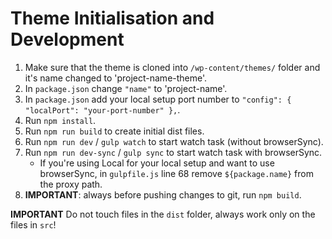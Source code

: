 # Theme Initialisation and Development

1. Make sure that the theme is cloned into `/wp-content/themes/` folder and it's name changed to 'project-name-theme'.
2. In `package.json` change `"name"` to 'project-name'.
3. In `package.json` add your local setup port number to 
`"config": {
   "localPort": "your-port-number"
   },`.
4. Run `npm install`.
5. Run `npm run build` to create initial dist files.
6. Run `npm run dev` / `gulp watch` to start watch task (without browserSync).
7. Run `npm run dev-sync` / `gulp sync` to start watch task with browserSync.
    - If you're using Local for your local setup and want to use browserSync, in `gulpfile.js` line 68 remove `${package.name}` from the proxy path.
8. **IMPORTANT**: always before pushing changes to git, run `npm build`.

**IMPORTANT** Do not touch files in the `dist` folder, always work only on the files in `src`!
